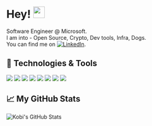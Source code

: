 # Hey! <img src="https://raw.githubusercontent.com/MartinHeinz/MartinHeinz/master/wave.gif" width="30px">

Software Engineer @ Microsoft.\
I am into - Open Source, Crypto, Dev tools, Infra, Dogs.\
You can find me on [![LinkedIn][2]][1].


## 🔧 Technologies & Tools
![](https://img.shields.io/badge/OS-Linux-informational?style=flat&logo=linux&logoColor=white&color=2bbc8a)
![](https://img.shields.io/badge/Editor-VSCode-informational?style=flat&logo=visual-studio-code&logoColor=white&color=2bbc8a)
![](https://img.shields.io/badge/Code-Python-informational?style=flat&logo=python&logoColor=white&color=2bbc8a)
![](https://img.shields.io/badge/Code-JavaScript-informational?style=flat&logo=javascript&logoColor=white&color=2bbc8a)
![](https://img.shields.io/badge/Code-Golang-informational?style=flat&logo=go&logoColor=white&color=2bbc8a)
![](https://img.shields.io/badge/Shell-Bash-informational?style=flat&logo=gnu-bash&logoColor=white&color=2bbc8a)
![](https://img.shields.io/badge/Tools-Docker-informational?style=flat&logo=docker&logoColor=white&color=2bbc8a)
![](https://img.shields.io/badge/Tools-Kubernetes-informational?style=flat&logo=kubernetes&logoColor=white&color=2bbc8a)


## 📈 My GitHub Stats


<img align="center" src="https://github-readme-stats.vercel.app/api?username=kobibarhanin&show_icons=true&line_height=27&count_private=true&title_color=ffffff&text_color=c9cacc&icon_color=2bbc8a&bg_color=1d1f21" alt="Kobi's GitHub Stats" />


<!-- links -->

[1]: https://www.linkedin.com/in/kobi-bar-hanin/
[2]: https://raw.githubusercontent.com/MartinHeinz/MartinHeinz/master/linkedin-3-16.png (LinkedIn icon without padding)